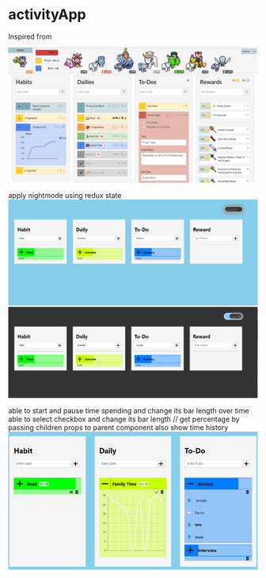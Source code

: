 # activityApp

Inspired from

![Alt text](app.png?raw=true "Inspired")


apply nightmode using redux state
![Alt text](day.PNG?raw=true "daymode")
![Alt text](night.PNG?raw=true "nightmode")

able to start and pause time spending and change its bar length over time
able to select checkbox and change its bar length 
// get percentage by passing children props to parent component
also show time history
![Alt text](result.PNG?raw=true "result")
